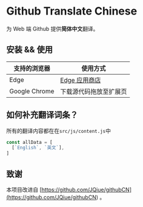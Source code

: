 # Github Translate Chinese

为 Web 端 Github 提供**简体中文**翻译。

## 安装 && 使用

支持的浏览器|使用方式
---|---
Edge|[Edge 应用商店](<https://microsoftedge.microsoft.com/addons/detail/githubcn/onlodfoebaobhmlhgcbddjngjbkdbfaj>)
Google Chrome|下载源代码拖放至扩展页

## 如何补充翻译词条？

所有的翻译内容都在在`src/js/content.js`中

```js
const allData = [
  [`English`, `英文`],
]
```
## 致谢
本项目改进自 [https://github.com/JQiue/githubCN](<https://github.com/JQiue/githubCN>) 。
